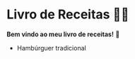 # Livro de Receitas :man_cook:

**Bem vindo ao meu livro de receitas!** :wave:

- Hambúrguer tradicional

